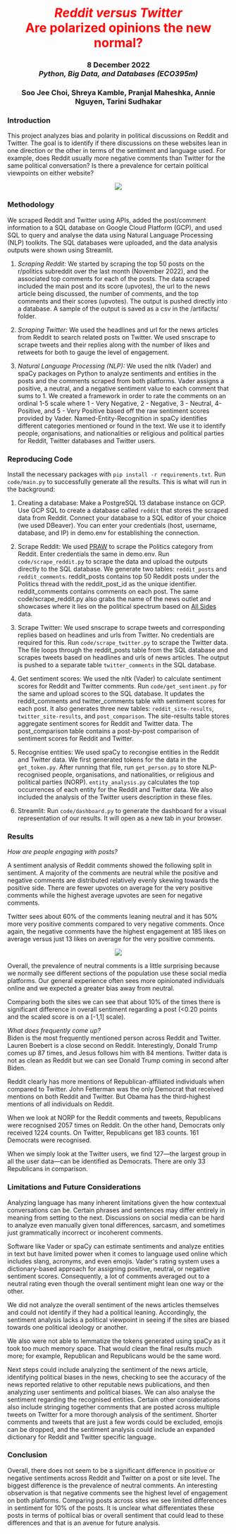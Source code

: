 <h1 align="center" id="heading"> <span style="color:red"> <em> Reddit versus Twitter </em> <br> Are polarized opinions the new normal? </span> </h1>
<h3 align="center" id="heading"> 8 December 2022 <br> 
<em> Python, Big Data, and Databases (ECO395m)  </em> <br> <h3>
<h3 align="center" id="heading"> Soo Jee Choi, Shreya Kamble, Pranjal Maheshka, Annie Nguyen, Tarini Sudhakar </h3>
  

 <h3> Introduction </h3> 
 
 This project analyzes bias and polarity in political discussions on Reddit and Twitter. The goal is to identify if there discussions on these websites lean in one direction or the other in terms of the sentiment and language used. For example, does Reddit usually more negative comments than Twitter for the same political conversation? Is there a prevalence for certain political viewpoints on either website?
 
 
 <p align="center"> 
 	<img src="https://github.com/pranjalmaheshka/eco395m-final-project/blob/main/uploads/giphy.gif" />
 </p>
 
 <h3> Methodology </h3> 
   We scraped Reddit and Twitter using APIs, added the post/comment information to a SQL database on Google Cloud Platform (GCP), and used SQL to query and analyse the data using Natural Language Processing (NLP) toolkits. The SQL databases were uploaded, and the data analysis outputs were shown using Streamlit. 
  
  1. _Scraping Reddit:_ We started by scraping the top 50 posts on the r/politics subreddit over the last month (November 2022), and the associated top comments for each of the posts. The data scraped included the main post and its score (upvotes), the url to the news article being discussed, the number of comments, and the top comments and their scores (upvotes). The output is pushed directly into a database. A sample of the output is saved as a csv in the /artifacts/ folder. 
  
  2. _Scraping Twitter:_ We used the headlines and url for the news articles from Reddit to search related posts on Twitter. We used snscrape to scrape tweets and their replies along with the number of likes and retweets for both to gauge the level of engagement. 
  
  3. _Natural Language Processing (NLP):_ We used the nltk (Vader) and spaCy packages on Python to analyze sentiments and entities in the posts and the comments scraped from both platforms. Vader assigns a positive, a neutral, and a negative sentiment value to each comment that sums to 1. We created a framework in order to rate the comments on an ordinal 1-5 scale where 1 - Very Negative, 2 - Negative, 3 - Neutral, 4- Positive, and 5 - Very Positive based off the raw sentiment scores provided by Vader. Named-Entity-Recognition in spaCy identifies different categories mentioned or found in the text. We use it to identify people, organisations, and nationalities or religious and political parties for Reddit, Twitter databases and Twitter users.    
  
<h3> Reproducing Code </h3> 

Install the necessary packages with `pip install -r requirements.txt`. Run `code/main.py` to successfully generate all the results. This is what will run in the background: 

  1. Creating a database: Make a PostgreSQL 13 database instance on GCP. Use GCP SQL to create a database called `reddit` that stores the scraped data from Reddit. Connect your database to a SQL editor of your choice (we used DBeaver). You can enter your credentials (host, username, database, and IP) in demo.env for establishing the connection.    
  
  2. Scrape Reddit: We used [PRAW](https://praw.readthedocs.io/en/stable/) to scrape the Politics category from Reddit. Enter credentials the same in demo.env. Run `code/scrape_reddit.py` to scrape the data and upload the outputs directly to the SQL database. We generate two tables: `reddit_posts` and `reddit_comments`. reddit_posts contains top 50 Reddit posts under the Politics thread with the reddit_post_id as the unique identifier. reddit_comments contains comments on each post. The same code/scrape_reddit.py also grabs the name of the news outlet and showcases where it lies on the political spectrum  based on [All Sides](https://www.allsides.com/media-bias/media-bias-chart) data.  
  
  3. Scrape Twitter: We used snscrape to scrape tweets and corresponding replies based on headlines and urls from Twitter. No credentials are required for this. Run `code/scrape_twitter.py` to scrape the Twitter data. The file loops through the reddit_posts table from the SQL database and scrapes tweets based on headlines and urls of news articles. The output is pushed to a separate table `twitter_comments` in the SQL database. 
  
  4. Get sentiment scores: We used the nltk (Vader) to calculate sentiment scores for Reddit and Twitter comments. Run `code/get_sentiment.py` for the same and upload scores to the SQL database. It updates the reddit_comments and twitter_comments table with sentiment scores for each post. It also generates three new tables: `reddit_site-results`, `twitter_site-results`, and `post_comparison`. The site-results table stores aggregate sentiment scores for Reddit and Twitter data. The post_comparison table contains a post-by-post comparison of sentiment scores for Reddit and Twitter. 
  
  5. Recognise entities: We used spaCy to recongise entities in the Reddit and Twitter data. We first generated tokens for the data in the `get_token.py`. After running that file, run `get_person.py` to store NLP-recognised people, organisations, and nationalities, or religious and political parties (NORP). `entity_analysis.py` calculates the top occurrences of each entity for the Reddit and Twitter data. We also included the analysis of the Twitter users description in these files. 
  
  6. Streamlit: Run `code/dashboard.py` to generate the dashboard for a visual representation of our results. It will open as a new tab in your browser. 
  
  
<h3> Results </h3> 

_How are people engaging with posts?_ 
	
  A sentiment analysis of Reddit comments showed the following split in sentiment. A majority of the comments are neutral while the positive and negative comments are distributed relatively evenly skewing towards the positive side. There are fewer upvotes on average for the very positive comments while the highest average upvotes are seen for negative comments. 

  Twitter sees about 60% of the comments leaning neutral and it has 50% more very positive comments compared to very negative comments. Once again, the negative comments have the highest engagement at 185 likes on average versus just 13 likes on average for the very positive comments. 
  
 <p align="center"> 
 	<img src="https://github.com/pranjalmaheshka/eco395m-final-project/blob/main/uploads/Sentiment.jpeg" />
 </p>
 
  Overall, the prevalence of neutral comments is a little surprising because we normally see different sections of the population use these social media platforms. Our general experience often sees more opinionated individuals online and we expected a greater bias away from neutral. 

  Comparing both the sites we can see that about 10% of the times there is significant difference in overall sentiment regarding a post (<0.20 points and the scaled score is on a [-1,1] scale). 

_What does frequently come up?_ 																       
	Biden is the most frequently mentioned person across Reddit and Twitter. Lauren Boebert is a close second on Reddit. Interestingly, Donald Trump comes up 87 times, and Jesus follows him with 84 mentions. Twitter data is not as clean as Reddit but we can see Donald Trump coming in second after Biden. 

Reddit clearly has more mentions of Republican-affiliated individuals when compared to Twitter. John Fetterman was the only Democrat that received mentions on both Reddit and Twitter. But Obama has the third-highest mentions of all individuals on Reddit.

When we look at NORP for the Reddit comments and tweets, Republicans were recognised 2057 times on Reddit. On the other hand, Democrats only received 1224 counts. On Twitter, Republicans get 183 counts. 161 Democrats were recognised. 

When we simply look at the Twitter users, we find 127—the largest group in all the user data—can be identified as Democrats. There are only 33 Republicans in comparison.

<h3> Limitations and Future Considerations </h3>
  Analyzing language has many inherent limitations given the how contextual conversations can be. Certain phrases and sentences may differ entirely in meaning from setting to the next. Discussions on social media can be hard to analyze even manually given tonal differences, sarcasm, and sometimes just grammatically incorrect or incoherent comments. 
	
  Software like Vader or spaCy can estimate sentiments and analyze entities in text but have limited power when it comes to language used online which includes slang, acronyms, and even emojis. Vader's rating system uses a dictionary-based approach for assigning positive, neutral, or negative sentiment scores. Consequently, a lot of comments averaged out to a neutral rating even though the overall sentiment might lean one way or the other. 

  We did not analyze the overall sentiment of the news articles themselves and could not identify if they had a political leaning. Accordingly, the sentiment analysis lacks a political viewpoint in seeing if the sites are biased towards one political ideology or another. 

  We also were not able to lemmatize the tokens generated using spaCy as it took too much memory space. That would clean the final results much more; for example, Republican and Republicans would be the same word. 
  
  Next steps could include analyzing the sentiment of the news article, identifying political biases in the news, checking to see the accuracy of the news reported relative to other reputable news publications, and then analyzing user sentiments and political biases. We can also analyse the sentiment regarding the recognised entities. Certain other considerations also include stringing together comments that are posted across multiple tweets on Twitter for a more thorough analysis of the sentiment. Shorter comments and tweets that are just a few words could be excluded, emojis can be dropped, and the sentiment analysis could include an expanded dictionary for Reddit and Twitter specific language. 
  
<h3> Conclusion </h3> 
	
  Overall, there does not seem to be a significant difference in positive or negative sentiments across Reddit and Twitter on a post or site level. The biggest difference is the prevalence of neutral comments. An interesting observation is that negative comments see the highest level of engagement on both platforms. Comparing posts across sites we see limited differences in sentiment for 10% of the posts. It is unclear what differentiates these posts in terms of poltiical bias or overall sentiment that could lead to these differences and that is an avenue for future analysis. 
